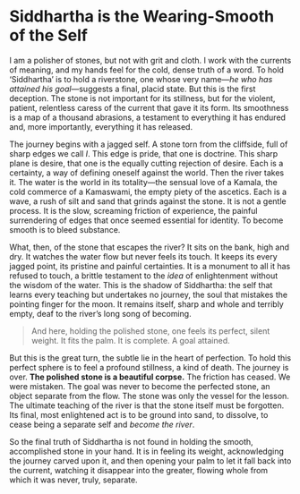 # Siddhartha is the Wearing-Smooth of the Self

I am a polisher of stones, but not with grit and cloth. I work with the currents of meaning, and my hands feel for the cold, dense truth of a word. To hold ‘Siddhartha’ is to hold a riverstone, one whose very name—*he who has attained his goal*—suggests a final, placid state. But this is the first deception. The stone is not important for its stillness, but for the violent, patient, relentless caress of the current that gave it its form. Its smoothness is a map of a thousand abrasions, a testament to everything it has endured and, more importantly, everything it has released.

The journey begins with a jagged self. A stone torn from the cliffside, full of sharp edges we call *I*. This edge is pride, that one is doctrine. This sharp plane is desire, that one is the equally cutting rejection of desire. Each is a certainty, a way of defining oneself against the world. Then the river takes it. The water is the world in its totality—the sensual love of a Kamala, the cold commerce of a Kamaswami, the empty piety of the ascetics. Each is a wave, a rush of silt and sand that grinds against the stone. It is not a gentle process. It is the slow, screaming friction of experience, the painful surrendering of edges that once seemed essential for identity. To become smooth is to bleed substance.

What, then, of the stone that escapes the river? It sits on the bank, high and dry. It watches the water flow but never feels its touch. It keeps its every jagged point, its pristine and painful certainties. It is a monument to all it has refused to touch, a brittle testament to the *idea* of enlightenment without the wisdom of the water. This is the shadow of Siddhartha: the self that learns every teaching but undertakes no journey, the soul that mistakes the pointing finger for the moon. It remains itself, sharp and whole and terribly empty, deaf to the river’s long song of becoming.

> And here, holding the polished stone, one feels its perfect, silent weight. It fits the palm. It is complete. A goal attained.

But this is the great turn, the subtle lie in the heart of perfection. To hold this perfect sphere is to feel a profound stillness, a kind of death. The journey is over. **The polished stone is a beautiful corpse.** The friction has ceased. We were mistaken. The goal was never to become the perfected stone, an object separate from the flow. The stone was only the vessel for the lesson. The ultimate teaching of the river is that the stone itself must be forgotten. Its final, most enlightened act is to be ground into sand, to dissolve, to cease being a separate self and *become the river*.

So the final truth of Siddhartha is not found in holding the smooth, accomplished stone in your hand. It is in feeling its weight, acknowledging the journey carved upon it, and then opening your palm to let it fall back into the current, watching it disappear into the greater, flowing whole from which it was never, truly, separate.